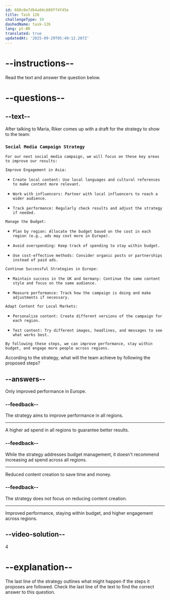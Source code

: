 ```yaml
---
id: 680c0e7db4a04c689ff4f45e
title: Task 126
challengeType: 19
dashedName: task-126
lang: pt-BR
translated: true
updatedAt: '2025-09-29T05:49:12.207Z'
---
```


<!-- READING -->

# --instructions--

Read the text and answer the question below.

# --questions--

## --text--

After talking to Maria, Riker comes up with a draft for the strategy to show to the team:

### `Social Media Campaign Strategy`

`For our next social media campaign, we will focus on these key areas to improve our results:`

`Improve Engagement in Asia:`

- `Create local content: Use local languages and cultural references to make content more relevant.`

- `Work with influencers: Partner with local influencers to reach a wider audience.`

- `Track performance: Regularly check results and adjust the strategy if needed.`

`Manage the Budget:`

- `Plan by region: Allocate the budget based on the cost in each region (e.g., ads may cost more in Europe).`

- `Avoid overspending: Keep track of spending to stay within budget.`

- `Use cost-effective methods: Consider organic posts or partnerships instead of paid ads.`

`Continue Successful Strategies in Europe:`

- `Maintain success in the UK and Germany: Continue the same content style and focus on the same audience.`

- `Measure performance: Track how the campaign is doing and make adjustments if necessary.`

`Adapt Content for Local Markets:`

- `Personalize content: Create different versions of the campaign for each region.`

- `Test content: Try different images, headlines, and messages to see what works best.`

`By following these steps, we can improve performance, stay within budget, and engage more people across regions.`

According to the strategy, what will the team achieve by following the proposed steps?

## --answers--

Only improved performance in Europe.

### --feedback--

The strategy aims to improve performance in all regions.

---

A higher ad spend in all regions to guarantee better results.

### --feedback--

While the strategy addresses budget management, it doesn't recommend increasing ad spend across all regions.

---

Reduced content creation to save time and money.

### --feedback--

The strategy does not focus on reducing content creation.

---

Improved performance, staying within budget, and higher engagement across regions.

## --video-solution--

4

# --explanation--

The last line of the strategy outlines what might happen if the steps it proposes are followed. Check the last line of the text to find the correct answer to this question.
